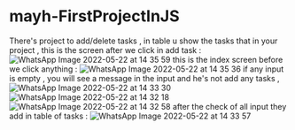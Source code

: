 # mayh-FirstProjectInJS

There's project to add/delete tasks , in table u show the tasks that in your project , this is the screen after we click in add task : 
![WhatsApp Image 2022-05-22 at 14 35 59](https://user-images.githubusercontent.com/101331038/169695207-3f239955-5bf4-4777-95b3-c64161227326.jpeg)
this is the index screen before we click anything : 
![WhatsApp Image 2022-05-22 at 14 35 36](https://user-images.githubusercontent.com/101331038/169695396-261bfb74-c3c8-40e0-922b-f4696731de6f.jpeg)
if any input is empty , you will see a message in the input and he's not add any tasks ,
![WhatsApp Image 2022-05-22 at 14 33 30](https://user-images.githubusercontent.com/101331038/169695440-b90523d3-6744-4676-8244-e782e6d83bd5.jpeg)
![WhatsApp Image 2022-05-22 at 14 32 18](https://user-images.githubusercontent.com/101331038/169695445-ba579deb-be80-46c3-b6e0-1ebc6d22cbb0.jpeg)
![WhatsApp Image 2022-05-22 at 14 32 58](https://user-images.githubusercontent.com/101331038/169695449-cad433eb-9e79-42c3-a560-45f205dddefa.jpeg)
after the check of all input they add in table of tasks :
![WhatsApp Image 2022-05-22 at 14 33 57](https://user-images.githubusercontent.com/101331038/169695510-f669a414-34be-4f37-b9d7-d9c62ac6831d.jpeg)

